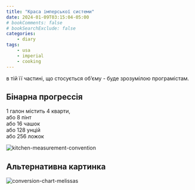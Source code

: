 ```yaml
---
title: "Краса імперської системи"
date: 2024-01-09T03:15:04-05:00
# bookComments: false
# bookSearchExclude: false
categories:
    - diary
tags:
    - usa
    - imperial
    - cooking
---
```


в тій її частині, що стосується обʼєму - буде зрозумілою програмістам.  
<!--more-->

## Бінарна прогрессія

1 галон містить 4 кварти,  
або 8 пінт  
або 16 чашок  
або 128 унцій  
або 256 ложок

![kitchen-measurement-convention](/kitchen-measurement-convention.png)

## Альтернативна картинка

![conversion-chart-melissas](/conversion-chart-melissas-southern-style-kitchen.png)
